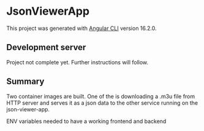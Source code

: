 # JsonViewerApp

This project was generated with [Angular CLI](https://github.com/angular/angular-cli) version 16.2.0.

## Development server

Project not complete yet. Further instructions will follow. 

## Summary

Two container images are built. One of the is downloading a .m3u file from HTTP server and serves it as a json data to the other service running on the json-viewer-app. 

ENV variables needed to have a working frontend and backend